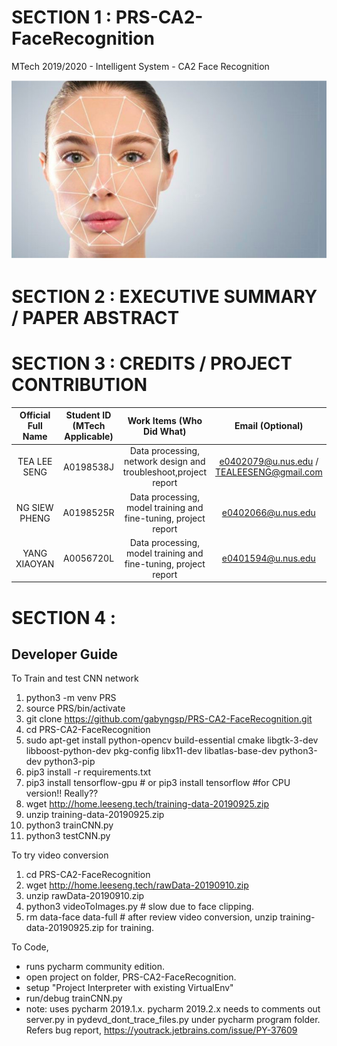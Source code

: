 # SECTION 1 : PRS-CA2-FaceRecognition
MTech 2019/2020 - Intelligent System - CA2 Face Recognition

![logo](resources/face.png)

# SECTION 2 : EXECUTIVE SUMMARY / PAPER ABSTRACT



# SECTION 3 : CREDITS / PROJECT CONTRIBUTION
| Official Full Name | Student ID (MTech Applicable)| Work Items (Who Did What) | Email (Optional) |
| :---: | :---: | :---: | :---: |
| TEA LEE SENG | A0198538J | Data processing, network design and troubleshoot,project report | e0402079@u.nus.edu / TEALEESENG@gmail.com |
| NG SIEW PHENG | A0198525R  | Data processing, model training and fine-tuning, project report | e0402066@u.nus.edu |
| YANG XIAOYAN| A0056720L | Data processing, model training and fine-tuning, project report | e0401594@u.nus.edu |

# SECTION 4 : 
## Developer Guide

To Train and test CNN network
1. python3 -m venv PRS
2. source PRS/bin/activate
3. git clone https://github.com/gabyngsp/PRS-CA2-FaceRecognition.git
4. cd PRS-CA2-FaceRecognition
5. sudo apt-get install python-opencv build-essential cmake libgtk-3-dev libboost-python-dev pkg-config libx11-dev libatlas-base-dev python3-dev python3-pip
6. pip3 install -r requirements.txt
7. pip3 install tensorflow-gpu # or pip3 install tensorflow #for CPU version!! Really?? 
8. wget http://home.leeseng.tech/training-data-20190925.zip
9. unzip training-data-20190925.zip
10. python3 trainCNN.py
11. python3 testCNN.py

To try video conversion
1. cd PRS-CA2-FaceRecognition
2. wget http://home.leeseng.tech/rawData-20190910.zip
3. unzip rawData-20190910.zip
3. python3 videoToImages.py       # slow due to face clipping.
4. rm data-face data-full         # after review video conversion, unzip training-data-20190925.zip for training.

To Code, 
- runs pycharm community edition. 
- open project on folder, PRS-CA2-FaceRecognition. 
- setup "Project Interpreter with existing VirtualEnv"
- run/debug trainCNN.py
- note: uses pycharm 2019.1.x. pycharm 2019.2.x needs to comments out server.py in pydevd_dont_trace_files.py under pycharm program folder. Refers bug report, https://youtrack.jetbrains.com/issue/PY-37609



